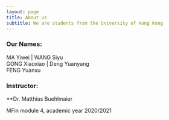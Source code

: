 ```yaml
---
layout: page
title: About us
subtitle: We are students from the University of Hong Kong
---
```


### Our Names:
MA Yiwei | WANG Siyu  
GONG Xiaoxiao | Deng Yuanyang  
FENG Yuanxu  

### Instructor:
**Dr. Matthias Buehlmaier

MFin module 4, academic year 2020/2021
